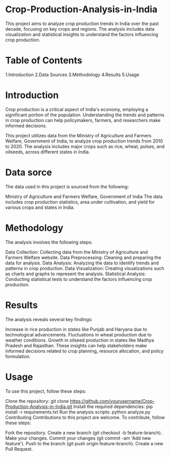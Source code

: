 # Crop-Production-Analysis-in-India

This project aims to analyze crop production trends in India over the past decade, focusing on key crops and regions. The analysis includes data visualization and statistical insights to understand the factors influencing crop production.

# Table of Contents
1.Introduction
2.Data Sources
3.Methodology
4.Results
5.Usage

# Introduction

Crop production is a critical aspect of India's economy, employing a significant portion of the population. Understanding the trends and patterns in crop production can help policymakers, farmers, and researchers make informed decisions.

This project utilizes data from the Ministry of Agriculture and Farmers Welfare, Government of India, to analyze crop production trends from 2010 to 2020. The analysis includes major crops such as rice, wheat, pulses, and oilseeds, across different states in India.

# Data sorce
The data used in this project is sourced from the following:

Ministry of Agriculture and Farmers Welfare, Government of India
The data includes crop production statistics, area under cultivation, and yield for various crops and states in India.

# Methodology
The analysis involves the following steps:

Data Collection: Collecting data from the Ministry of Agriculture and Farmers Welfare website.
Data Preprocessing: Cleaning and preparing the data for analysis.
Data Analysis: Analyzing the data to identify trends and patterns in crop production.
Data Visualization: Creating visualizations such as charts and graphs to represent the analysis.
Statistical Analysis: Conducting statistical tests to understand the factors influencing crop production.


# Results

The analysis reveals several key findings:

Increase in rice production in states like Punjab and Haryana due to technological advancements.
Fluctuations in wheat production due to weather conditions.
Growth in oilseed production in states like Madhya Pradesh and Rajasthan.
These insights can help stakeholders make informed decisions related to crop planning, resource allocation, and policy formulation.

# Usage

To use this project, follow these steps:

Clone the repository: git clone https://github.com/yourusername/Crop-Production-Analysis-in-India.git
Install the required dependencies: pip install -r requirements.txt
Run the analysis scripts: python analyze.py
Contributing
Contributions to this project are welcome. To contribute, follow these steps:

Fork the repository.
Create a new branch (git checkout -b feature-branch).
Make your changes.
Commit your changes (git commit -am 'Add new feature').
Push to the branch (git push origin feature-branch).
Create a new Pull Request.
